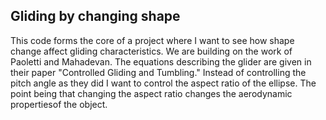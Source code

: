## Gliding by changing shape

This code forms the core of a project where I want to see how shape change affect gliding characteristics.
We are building on the work of Paoletti and Mahadevan. The equations describing the glider are given in their
paper "Controlled Gliding and Tumbling." Instead of controlling the pitch angle as they did I want to control 
the aspect ratio of the ellipse. The point being that changing the aspect ratio changes the aerodynamic propertiesof the object.

